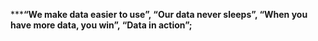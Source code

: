 *********“We make data easier to use”, “Our data never sleeps”, “When you have more data, you win”, “Data in action”;******

<!---
Nits75/Nits75 is a ✨ special ✨ repository because its `README.md` (this file) appears on your GitHub profile.
You can click the Preview link to take a look at your changes.
--->
